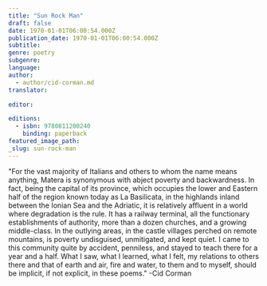 ```yaml
---
title: "Sun Rock Man"
draft: false
date: 1970-01-01T06:00:54.000Z
publication_date: 1970-01-01T06:00:54.000Z
subtitle:
genre: poetry
subgenre:
language:
author:
  - author/cid-corman.md
translator:

editor:

editions:
  - isbn: 9780811200240
    binding: paperback
featured_image_path:
_slug: sun-rock-man
---
```


"For the vast majority of Italians and others to whom the name means anything, Matera is synonymous with abject poverty and backwardness. In fact, being the capital of its province, which occupies the lower and Eastern half of the region known today as La Basilicata, in the highlands inland between the Ionian Sea and the Adriatic, it is relatively affluent in a world where degradation is the rule. It has a railway terminal, all the functionary establishments of authority, more than a dozen churches, and a growing middle-class. In the outlying areas, in the castle villages perched on remote mountains, is poverty undisguised, unmitigated, and kept quiet. I came to this community quite by accident, penniless, and stayed to teach there for a year and a half. What I saw, what I learned, what I felt, my relations to others there and that of earth and air, fire and water, to them and to myself, should be implicit, if not explicit, in these poems." -Cid Corman


